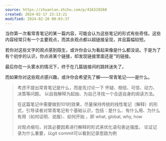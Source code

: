 ```yaml
---
source: https://zhuanlan.zhihu.com/p/416319260
created: 2024-02-17 23:13:21
modified: 2024-02-20 00:03:37
---
```



当你第一次看常青笔记的某一篇内容，可能会认为这些笔记的形式有些奇怪。这些内容经常只有一个主要观点，而其余观点都以超链接呈现，并且篇幅较短。

若你对这些文字的观点感到陌生，或许你会认为看起来像是什么都没说。于是为了有个初步的认识，你点进某个链接，却发现链接里面还是™的链接。

最后你在一头雾水的情况下，终于在几篇链接间的跳转迷失了。

而如果你对这些观点感兴趣，或许你会希望先了解——常青笔记——是什么。

> 考虑不提出常青笔记是什么，而是先讨论一下 怀疑、相信、可信、动力、决策等问题。 以自我解释为起始、为自己寻找一个合适自身的阅读方法。
> 
> 在这篇笔记中需要做到101的效果，尽量保持传统的线性笔记（解释）的形式，引导读者对常青笔记有个基础认识，包括：是什么、有什么用、为什么有用（如何证明、说服）、如何开始 ，即 what, global, why, how
> 
> 对观点缩句，对其必要因素进行解释的形式来优化语句表达强度。
> 论证记录为什么重要，以git commit可以看到记录思路为例





